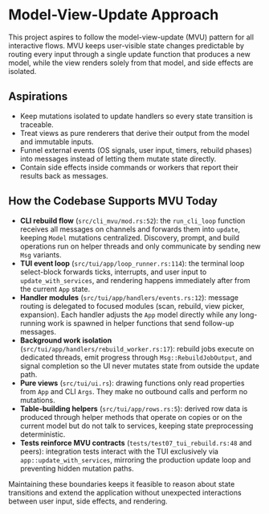 # Model-View-Update Approach

This project aspires to follow the model-view-update (MVU) pattern for all interactive flows. MVU keeps user-visible state changes predictable by routing every input through a single update function that produces a new model, while the view renders solely from that model, and side effects are isolated.

## Aspirations

- Keep mutations isolated to update handlers so every state transition is traceable.
- Treat views as pure renderers that derive their output from the model and immutable inputs.
- Funnel external events (OS signals, user input, timers, rebuild phases) into messages instead of letting them mutate state directly.
- Contain side effects inside commands or workers that report their results back as messages.

## How the Codebase Supports MVU Today

- **CLI rebuild flow** (`src/cli_mvu/mod.rs:52`): the `run_cli_loop` function receives all messages on channels and forwards them into `update`, keeping `Model` mutations centralized. Discovery, prompt, and build operations run on helper threads and only communicate by sending new `Msg` variants.
- **TUI event loop** (`src/tui/app/loop_runner.rs:114`): the terminal loop select-block forwards ticks, interrupts, and user input to `update_with_services`, and rendering happens immediately after from the current `App` state.
- **Handler modules** (`src/tui/app/handlers/events.rs:12`): message routing is delegated to focused modules (scan, rebuild, view picker, expansion). Each handler adjusts the `App` model directly while any long-running work is spawned in helper functions that send follow-up messages.
- **Background work isolation** (`src/tui/app/handlers/rebuild_worker.rs:17`): rebuild jobs execute on dedicated threads, emit progress through `Msg::RebuildJobOutput`, and signal completion so the UI never mutates state from outside the update path.
- **Pure views** (`src/tui/ui.rs`): drawing functions only read properties from `App` and CLI `Args`. They make no outbound calls and perform no mutations.
- **Table-building helpers** (`src/tui/app/rows.rs:5`): derived row data is produced through helper methods that operate on copies or on the current model but do not talk to services, keeping state preprocessing deterministic.
- **Tests reinforce MVU contracts** (`tests/test07_tui_rebuild.rs:48` and peers): integration tests interact with the TUI exclusively via `app::update_with_services`, mirroring the production update loop and preventing hidden mutation paths.

Maintaining these boundaries keeps it feasible to reason about state transitions and extend the application without unexpected interactions between user input, side effects, and rendering.
